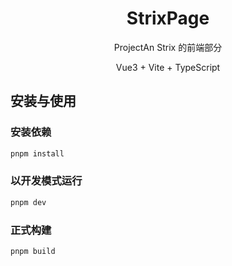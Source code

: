 <h1 align="center">StrixPage</h1>
<p align="center">ProjectAn Strix 的前端部分</p>
<p align="center">Vue3 + Vite + TypeScript</p>

## 安装与使用

### 安装依赖

```sh
pnpm install
```

### 以开发模式运行

```sh
pnpm dev
```

### 正式构建

```sh
pnpm build
```
